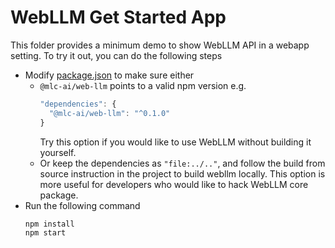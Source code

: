 # WebLLM Get Started App

This folder provides a minimum demo to show WebLLM API in a webapp setting.
To try it out, you can do the following steps

- Modify [package.json](package.json) to make sure either
    - `@mlc-ai/web-llm` points to a valid npm version e.g.
      ```js
      "dependencies": {
        "@mlc-ai/web-llm": "^0.1.0"
      }
      ```
      Try this option if you would like to use WebLLM without building it yourself.
    - Or keep the dependencies as `"file:../.."`, and follow the build from source
      instruction in the project to build webllm locally. This option is more useful
      for developers who would like to hack WebLLM core package.
- Run the following command
  ```bash
  npm install
  npm start
  ```
